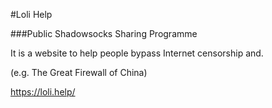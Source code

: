 #Loli Help

###Public Shadowsocks Sharing Programme

It is a website to help people bypass Internet censorship and.

(e.g. The Great Firewall of China)

https://loli.help/